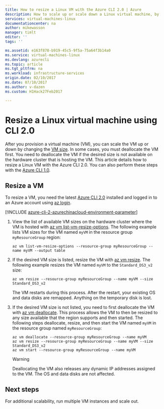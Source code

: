 ```yaml
---
title: How to resize a Linux VM with the Azure CLI 2.0 | Azure
description: How to scale up or scale down a Linux virtual machine, by changing the VM size.
services: virtual-machines-linux
documentationcenter: na
author: mikewasson
manager: timlt
editor: ''
tags: ''

ms.assetid: e163f878-b919-45c5-9f5a-75a64f3b14a0
ms.service: virtual-machines-linux
ms.devlang: azurecli
ms.topic: article
ms.tgt_pltfrm: na
ms.workload: infrastructure-services
origin.date: 02/10/2017
ms.date: 07/10/2017
ms.author: v-dazen
ms.custom: H1Hack27Feb2017

---
```

# Resize a Linux virtual machine using CLI 2.0

After you provision a virtual machine (VM), you can scale the VM up or down by changing the [VM size][vm-sizes]. In some cases, you must deallocate the VM first. You need to deallocate the VM if the desired size is not available on the hardware cluster that is hosting the VM. This article details how to resize a Linux VM with the Azure CLI 2.0. You can also perform these steps with the [Azure CLI 1.0](change-vm-size-nodejs.md?toc=%2fvirtual-machines%2flinux%2ftoc.json).

## Resize a VM
To resize a VM, you need the latest [Azure CLI 2.0](https://docs.microsoft.com/cli/azure/install-az-cli2) installed and logged in to an Azure account using [az login](https://docs.microsoft.com/cli/azure/#login).

[!INCLUDE [azure-cli-2-azurechinacloud-environment-parameter](../../../includes/azure-cli-2-azurechinacloud-environment-parameter.md)]

1. View the list of available VM sizes on the hardware cluster where the VM is hosted with [az vm list-vm-resize-options](https://docs.microsoft.com/cli/azure/vm#list-vm-resize-options). The following example lists VM sizes for the VM named `myVM` in the resource group `myResourceGroup` region:

    ```azurecli
    az vm list-vm-resize-options --resource-group myResourceGroup --name myVM --output table
    ```

2. If the desired VM size is listed, resize the VM with [az vm resize](https://docs.microsoft.com/cli/azure/vm#resize). The following example resizes the VM named `myVM` to the `Standard_DS3_v2` size:

    ```azurecli
    az vm resize --resource-group myResourceGroup --name myVM --size Standard_DS3_v2
    ```

    The VM restarts during this process. After the restart, your existing OS and data disks are remapped. Anything on the temporary disk is lost.

3. If the desired VM size is not listed, you need to first deallocate the VM with [az vm deallocate](https://docs.microsoft.com/cli/azure/vm#deallocate). This process allows the VM to then be resized to any size available that the region supports and then started. The following steps deallocate, resize, and then start the VM named `myVM` in the resource group named `myResourceGroup`:

    ```azurecli
    az vm deallocate --resource-group myResourceGroup --name myVM
    az vm resize --resource-group myResourceGroup --name myVM --size Standard_DS3_v2
    az vm start --resource-group myResourceGroup --name myVM
    ```

   > [!WARNING]
   > Deallocating the VM also releases any dynamic IP addresses assigned to the VM. The OS and data disks are not affected.

## Next steps
For additional scalability, run multiple VM instances and scale out. 

<!-- links -->
[boot-diagnostics]: https://azure.microsoft.com/blog/boot-diagnostics-for-virtual-machines-v2/
[vm-sizes]:sizes.md
